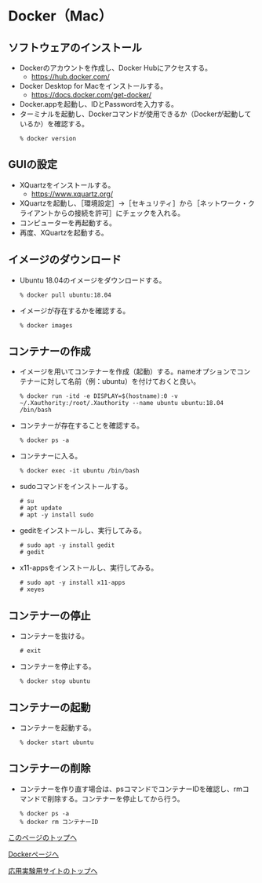 # Docker（Mac）

## ソフトウェアのインストール
- Dockerのアカウントを作成し、Docker Hubにアクセスする。
  - https://hub.docker.com/
- Docker Desktop for Macをインストールする。
  - https://docs.docker.com/get-docker/
- Docker.appを起動し、IDとPasswordを入力する。
- ターミナルを起動し、Dockerコマンドが使用できるか（Dockerが起動しているか）を確認する。
  ```
  % docker version
  ```

## GUIの設定
- XQuartzをインストールする。
  - https://www.xquartz.org/
- XQuartzを起動し、［環境設定］→［セキュリティ］から［ネットワーク・クライアントからの接続を許可］にチェックを入れる。
- コンピューターを再起動する。
- 再度、XQuartzを起動する。

## イメージのダウンロード
- Ubuntu 18.04のイメージをダウンロードする。
  ```
  % docker pull ubuntu:18.04
  ```
- イメージが存在するかを確認する。
  ```
  % docker images
  ```

## コンテナーの作成
- イメージを用いてコンテナーを作成（起動）する。nameオプションでコンテナーに対して名前（例：ubuntu）を付けておくと良い。
  ```
  % docker run -itd -e DISPLAY=$(hostname):0 -v ~/.Xauthority:/root/.Xauthority --name ubuntu ubuntu:18.04 /bin/bash
  ```
- コンテナーが存在することを確認する。
  ```
  % docker ps -a
  ```
- コンテナーに入る。
  ```
  % docker exec -it ubuntu /bin/bash
  ```
- sudoコマンドをインストールする。
  ```
  # su
  # apt update
  # apt -y install sudo
  ```
- geditをインストールし、実行してみる。
  ```
  # sudo apt -y install gedit
  # gedit
  ```
- x11-appsをインストールし、実行してみる。
  ```
  # sudo apt -y install x11-apps
  # xeyes
  ```

## コンテナーの停止
- コンテナーを抜ける。
  ```
  # exit
  ```
- コンテナーを停止する。
  ```
  % docker stop ubuntu
  ```    

## コンテナーの起動
- コンテナーを起動する。
  ```
  % docker start ubuntu
  ```

## コンテナーの削除
- コンテナーを作り直す場合は、psコマンドでコンテナーIDを確認し、rmコマンドで削除する。コンテナーを停止してから行う。
  ```
  % docker ps -a
  % docker rm コンテナーID
  ```

[このページのトップへ](#)

[Dockerページへ](https://stl-apu.github.io/advanced_experiment_2022/docker)

[応用実験用サイトのトップへ](https://stl-apu.github.io/advanced_experiment_2022/)
